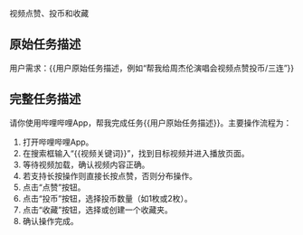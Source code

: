视频点赞、投币和收藏

## 原始任务描述

用户需求：{{用户原始任务描述，例如“帮我给周杰伦演唱会视频点赞投币/三连”}}

## 完整任务描述

请你使用哔哩哔哩App，帮我完成任务{{用户原始任务描述}}。主要操作流程为：

1. 打开哔哩哔哩App。
2. 在搜索框输入“{{视频关键词}}”，找到目标视频并进入播放页面。
3. 等待视频加载，确认视频内容正确。
4. 若支持长按操作则直接长按点赞，否则分布操作。
5. 点击“点赞”按钮。
6. 点击“投币”按钮，选择投币数量（如1枚或2枚）。
7. 点击“收藏”按钮，选择或创建一个收藏夹。
8. 确认操作完成。